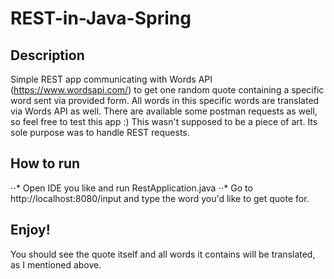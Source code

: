 # REST-in-Java-Spring
## Description
Simple REST app communicating with Words API (https://www.wordsapi.com/) to get one random quote containing a specific word sent via provided form. All words in this specific words are translated via Words API as well.
There are available some postman requests as well, so feel free to test this app :)
This wasn't supposed to be a piece of art. Its sole purpose was to handle REST requests.

## How to run
⋅⋅* Open IDE you like and run RestApplication.java
⋅⋅* Go to http://localhost:8080/input and type the word you'd like to get quote for.

## Enjoy!
You should see the quote itself and all words it contains will be translated, as I mentioned above.
